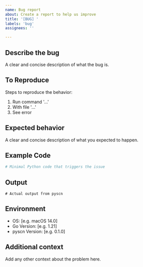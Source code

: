 ```yaml
---
name: Bug report
about: Create a report to help us improve
title: '[BUG] '
labels: 'bug'
assignees: ''

---
```


## Describe the bug
A clear and concise description of what the bug is.

## To Reproduce
Steps to reproduce the behavior:
1. Run command '...'
2. With file '...'
3. See error

## Expected behavior
A clear and concise description of what you expected to happen.

## Example Code
```python
# Minimal Python code that triggers the issue
```

## Output
```
# Actual output from pyscn
```

## Environment
 - OS: [e.g. macOS 14.0]
 - Go Version: [e.g. 1.21]
 - pyscn Version: [e.g. 0.1.0]

## Additional context
Add any other context about the problem here.